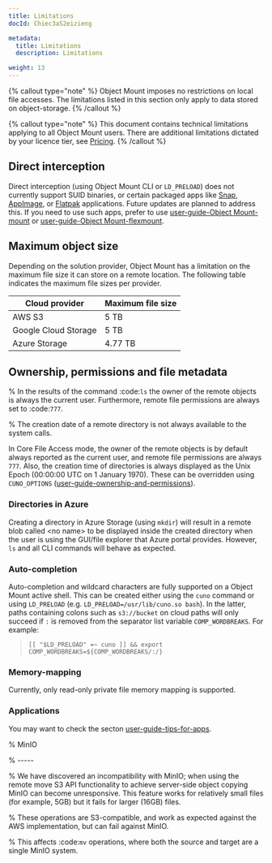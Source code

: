 ```yaml
---
title: Limitations
docId: Chiec3aS2eizieng

metadata:
  title: Limitations
  description: Limitations

weight: 13    
---
```


{% callout type="note"  %}
Object Mount imposes no restrictions on local file accesses. The limitations listed in this section only apply to data stored on object-storage.
{% /callout %}

{% callout type="note"  %}
This document contains technical limitations applying to all Object Mount users. There are additional limitations dictated by your licence tier, see [Pricing](mailto:sales@storj.io).
{% /callout %}


## Direct interception

Direct interception (using Object Mount CLI or `LD_PRELOAD`) does not currently support SUID binaries, or certain packaged apps like [Snap](https://ubuntu.com/core/services/guide/snaps-intro), [AppImage](https://appimage.org/), or [Flatpak](https://docs.flatpak.org/en/latest/introduction.html) applications. Future updates are planned to address this.
If you need to use such apps, prefer to use [user-guide-Object Mount-mount]() or [user-guide-Object Mount-flexmount]().

## Maximum object size

Depending on the solution provider, Object Mount has a limitation on the maximum file size it can store on a remote location. The following table indicates the maximum file sizes per provider.

| Cloud provider       | Maximum file size |
| -------------------- | ----------------- |
| AWS S3               | 5 TB              |
| Google Cloud Storage | 5 TB              |
| Azure Storage        | 4.77 TB           |

## Ownership, permissions and file metadata

% In the results of the command :code:`ls` the owner of the remote objects is always the current user. Furthermore, remote file permissions are always set to :code:`777`.

% The creation date of a remote directory is not always available to the system calls.

In Core File Access mode, the owner of the remote objects is by default always reported as the current user, and remote file permissions are always `777`. Also, the creation time of directories is always displayed as the Unix Epoch (00:00:00 UTC on 1 January 1970). These can be overridden using `CUNO_OPTIONS` ([user-guide-ownership-and-permissions]()).

### Directories in Azure

Creating a directory in Azure Storage (using `mkdir`) will result in a remote blob called \<no name> to be displayed inside the created directory when the user is using the GUI/file explorer that Azure portal provides. However, `ls` and all CLI commands will behave as expected.

### Auto-completion

Auto-completion and wildcard characters are fully supported on a Object Mount active shell. This can be created either using the `cuno` command or using `LD_PRELOAD` (e.g. `LD_PRELOAD=/usr/lib/cuno.so bash`). In the latter, paths containing colons such as `s3://bucket` on cloud paths will only succeed if `:` is removed from the separator list variable `COMP_WORDBREAKS`. For example:

> `[[ "$LD_PRELOAD" =~ cuno ]] && export COMP_WORDBREAKS=${COMP_WORDBREAKS/:/}`

### Memory-mapping

Currently, only read-only private file memory mapping is supported.

### Applications

You may want to check the secton [user-guide-tips-for-apps]().

% MinIO

% -----

% We have discovered an incompatibility with MinIO; when using the remote move S3 API functionality to achieve server-side object copying MinIO can become unresponsive. This feature works for relatively small files (for example, 5GB) but it fails for larger (16GB) files.

% These operations are S3-compatible, and work as expected against the AWS implementation, but can fail against MinIO.

% This affects :code:`mv` operations, where both the source and target are a single MinIO system.
